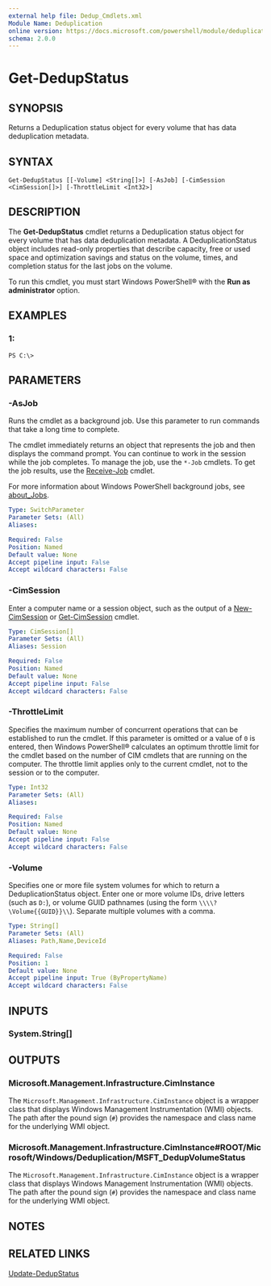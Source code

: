```yaml
---
external help file: Dedup_Cmdlets.xml
Module Name: Deduplication
online version: https://docs.microsoft.com/powershell/module/deduplication/get-dedupstatus?view=windowsserver2012-ps&wt.mc_id=ps-gethelp
schema: 2.0.0
---
```


# Get-DedupStatus

## SYNOPSIS
Returns a Deduplication status object for every volume that has data deduplication metadata.

## SYNTAX

```
Get-DedupStatus [[-Volume] <String[]>] [-AsJob] [-CimSession <CimSession[]>] [-ThrottleLimit <Int32>]
```

## DESCRIPTION
The **Get-DedupStatus** cmdlet returns a Deduplication status object for every volume that has data deduplication metadata.
A DeduplicationStatus object includes read-only properties that describe capacity, free or used space and optimization savings and status on the volume, times, and completion status for the last jobs on the volume.

To run this cmdlet, you must start Windows PowerShell® with the **Run as administrator** option.

## EXAMPLES

### 1:
```
PS C:\>
```

## PARAMETERS

### -AsJob
Runs the cmdlet as a background job. Use this parameter to run commands that take a long time to complete. 

The cmdlet immediately returns an object that represents the job and then displays the command prompt. 
You can continue to work in the session while the job completes. 
To manage the job, use the `*-Job` cmdlets. 
To get the job results, use the [Receive-Job](https://go.microsoft.com/fwlink/?LinkID=113372) cmdlet. 

For more information about Windows PowerShell background jobs, see [about_Jobs](https://go.microsoft.com/fwlink/?LinkID=113251).

```yaml
Type: SwitchParameter
Parameter Sets: (All)
Aliases: 

Required: False
Position: Named
Default value: None
Accept pipeline input: False
Accept wildcard characters: False
```

### -CimSession
Enter a computer name or a session object, such as the output of a [New-CimSession](/powershell/module/cimcmdlets/new-cimsession) or [Get-CimSession](https://go.microsoft.com/fwlink/p/?LinkId=227966) cmdlet.
```yaml
Type: CimSession[]
Parameter Sets: (All)
Aliases: Session

Required: False
Position: Named
Default value: None
Accept pipeline input: False
Accept wildcard characters: False
```

### -ThrottleLimit
Specifies the maximum number of concurrent operations that can be established to run the cmdlet.
If this parameter is omitted or a value of `0` is entered, then Windows PowerShell® calculates an optimum throttle limit for the cmdlet based on the number of CIM cmdlets that are running on the computer.
The throttle limit applies only to the current cmdlet, not to the session or to the computer.

```yaml
Type: Int32
Parameter Sets: (All)
Aliases: 

Required: False
Position: Named
Default value: None
Accept pipeline input: False
Accept wildcard characters: False
```

### -Volume
Specifies one or more file system volumes for which to return a DeduplicationStatus object.
Enter one or more volume IDs, drive letters (such as `D:`), or volume GUID pathnames (using the form `\\\\?\Volume{{GUID}}\\`).
Separate multiple volumes with a comma.

```yaml
Type: String[]
Parameter Sets: (All)
Aliases: Path,Name,DeviceId

Required: False
Position: 1
Default value: None
Accept pipeline input: True (ByPropertyName)
Accept wildcard characters: False
```

## INPUTS

### System.String[]

## OUTPUTS

### Microsoft.Management.Infrastructure.CimInstance
The `Microsoft.Management.Infrastructure.CimInstance` object is a wrapper class that displays Windows Management Instrumentation (WMI) objects.
The path after the pound sign (`#`) provides the namespace and class name for the underlying WMI object.

### Microsoft.Management.Infrastructure.CimInstance#ROOT/Microsoft/Windows/Deduplication/MSFT_DedupVolumeStatus
The `Microsoft.Management.Infrastructure.CimInstance` object is a wrapper class that displays Windows Management Instrumentation (WMI) objects.
The path after the pound sign (`#`) provides the namespace and class name for the underlying WMI object.

## NOTES

## RELATED LINKS

[Update-DedupStatus](./Update-DedupStatus.md)
